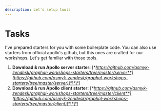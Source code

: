 ```yaml
---
description: Let's setup tools
---
```


# Tasks

I've prepared starters for you with some boilerplate code. You can also use starters from official apollo's github, but this ones are crafted for our workshops. Let's get familiar with those tools.

1. **Download & run Apollo server starter:** [**https://github.com/asmyk-zendesk/graphql-workshops-starters/tree/master/server**](https://github.com/asmyk-zendesk/graphql-workshops-starters/tree/master/server)\*\*\*\*
2. **Download & run Apollo client starter:** [**https://github.com/asmyk-zendesk/graphql-workshops-starters/tree/master/client**](https://github.com/asmyk-zendesk/graphql-workshops-starters/tree/master/client)\*\*\*\*

